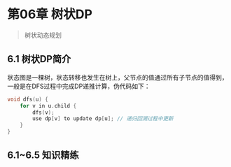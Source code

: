 # 第06章 树状DP
> 树状动态规划
## 6.1 树状DP简介
状态图是一棵树，状态转移也发生在树上，父节点的值通过所有子节点的值得到，一般是在DFS过程中完成DP递推计算，伪代码如下：
```cpp
void dfs(u) {
    for v in u.child {
        dfs(v);
        use dp[v] to update dp[u]; // 递归回溯过程中更新
    }  
}
```
## 6.1~6.5 知识精练